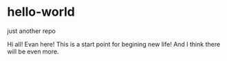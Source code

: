 # hello-world
just another repo

Hi all!
Evan here! This is a start point for begining new life! And I think there will be even more.
